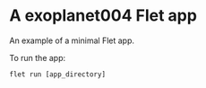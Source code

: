# A exoplanet004 Flet app

An example of a minimal Flet app.

To run the app:

```
flet run [app_directory]
```